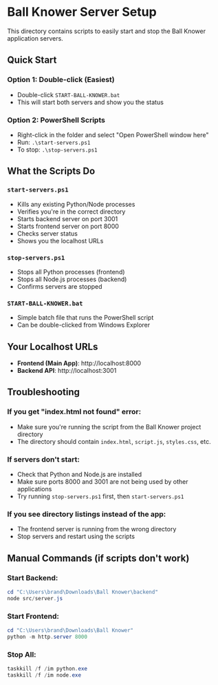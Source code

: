 # Ball Knower Server Setup

This directory contains scripts to easily start and stop the Ball Knower application servers.

## Quick Start

### Option 1: Double-click (Easiest)
- Double-click `START-BALL-KNOWER.bat`
- This will start both servers and show you the status

### Option 2: PowerShell Scripts
- Right-click in the folder and select "Open PowerShell window here"
- Run: `.\start-servers.ps1`
- To stop: `.\stop-servers.ps1`

## What the Scripts Do

### `start-servers.ps1`
- Kills any existing Python/Node processes
- Verifies you're in the correct directory
- Starts backend server on port 3001
- Starts frontend server on port 8000
- Checks server status
- Shows you the localhost URLs

### `stop-servers.ps1`
- Stops all Python processes (frontend)
- Stops all Node.js processes (backend)
- Confirms servers are stopped

### `START-BALL-KNOWER.bat`
- Simple batch file that runs the PowerShell script
- Can be double-clicked from Windows Explorer

## Your Localhost URLs

- **Frontend (Main App)**: http://localhost:8000
- **Backend API**: http://localhost:3001

## Troubleshooting

### If you get "index.html not found" error:
- Make sure you're running the script from the Ball Knower project directory
- The directory should contain `index.html`, `script.js`, `styles.css`, etc.

### If servers don't start:
- Check that Python and Node.js are installed
- Make sure ports 8000 and 3001 are not being used by other applications
- Try running `stop-servers.ps1` first, then `start-servers.ps1`

### If you see directory listings instead of the app:
- The frontend server is running from the wrong directory
- Stop servers and restart using the scripts

## Manual Commands (if scripts don't work)

### Start Backend:
```powershell
cd "C:\Users\brand\Downloads\Ball Knower\backend"
node src/server.js
```

### Start Frontend:
```powershell
cd "C:\Users\brand\Downloads\Ball Knower"
python -m http.server 8000
```

### Stop All:
```powershell
taskkill /f /im python.exe
taskkill /f /im node.exe
```
